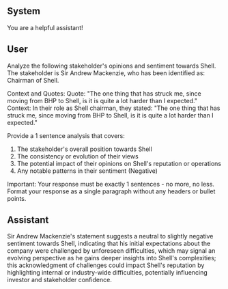 ## System

You are a helpful assistant!

## User


Analyze the following stakeholder's opinions and sentiment towards Shell. The stakeholder is Sir Andrew Mackenzie, who has been identified as: Chairman of Shell.

Context and Quotes:
Quote: "The one thing that has struck me, since moving from BHP to Shell, is it is quite a lot harder than I expected."
Context: In their role as Shell chairman, they stated: "The one thing that has struck me, since moving from BHP to Shell, is it is quite a lot harder than I expected."

Provide a 1 sentence analysis that covers:
1. The stakeholder's overall position towards Shell
2. The consistency or evolution of their views
3. The potential impact of their opinions on Shell's reputation or operations
4. Any notable patterns in their sentiment (Negative)

Important: Your response must be exactly 1 sentences - no more, no less.
Format your response as a single paragraph without any headers or bullet points.


## Assistant

Sir Andrew Mackenzie's statement suggests a neutral to slightly negative sentiment towards Shell, indicating that his initial expectations about the company were challenged by unforeseen difficulties, which may signal an evolving perspective as he gains deeper insights into Shell's complexities; this acknowledgment of challenges could impact Shell's reputation by highlighting internal or industry-wide difficulties, potentially influencing investor and stakeholder confidence.

